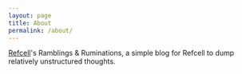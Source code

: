 ```yaml
---
layout: page
title: About
permalink: /about/
---
```


[Refcell](https://github.com/refcell)'s Ramblings & Ruminations, a simple blog for
Refcell to dump relatively unstructured thoughts.
